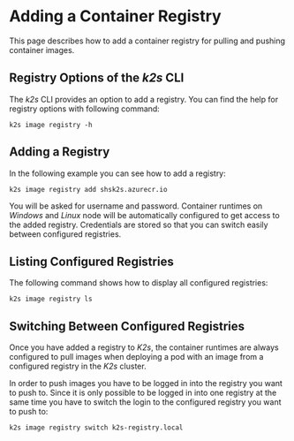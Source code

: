 <!--
SPDX-FileCopyrightText: © 2024 Siemens Healthcare GmbH
SPDX-License-Identifier: MIT
-->

# Adding a Container Registry
This page describes how to add a container registry for pulling and pushing container images.

## Registry Options of the *k2s* CLI
The *k2s* CLI provides an option to add a registry. You can find the help for registry options with following command:

```console
k2s image registry -h
```

## Adding a Registry
In the following example you can see how to add a registry:

```console
k2s image registry add shsk2s.azurecr.io
```

You will be asked for username and password. Container runtimes on *Windows* and *Linux* node will be automatically configured to get access to the added registry. Credentials are stored so that you can switch easily between configured registries.

## Listing Configured Registries
The following command shows how to display all configured registries:

```console
k2s image registry ls
```

## Switching Between Configured Registries
Once you have added a registry to *K2s*, the container runtimes are always configured to pull images when deploying a pod with an image from a configured registry in the *K2s* cluster. 

In order to push images you have to be logged in into the registry you want to push to. Since it is only possible to be logged in into one registry at the same time you have to switch the login to the configured registry you want to push to:

```console
k2s image registry switch k2s-registry.local
```